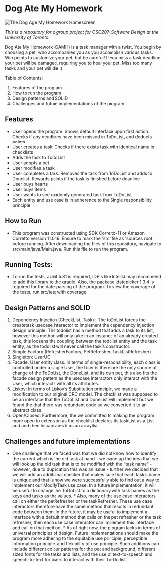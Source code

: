 # Dog Ate My Homework

<img src="https://media.discordapp.net/attachments/1023979792401453148/1044111298792783922/Screen_Shot_2022-11-20_at_11.44.02_PM.png?width=960&height=567" alt="The Dog Age My Homework Homescreen" title="Dog Ate My Homework">

*This is a repository for a group project for CSC207: Software Design at the University of Toronto.*

Dog Ate My Homework (DAMH) is a task manager with a twist. You begin by choosing a pet, who accompanies you as you accomplish various tasks. Win points to customize your pet, but be careful! If you miss a task deadline your pet will be damaged, requiring you to heal your pet. Miss too many tasks and your pet will die :(

Table of Contents:
1) Features of the program
2) How to run the program
3) Design patterns and SOLID
4) Challenges and future implementations of the program

## Features

* User opens the program: Shows default interface upon first action. Checks if any deadlines have been missed in ToDoList, and deducts points
* User creates a task. Checks if there exists task with identical name in checklists
* Adds the task to ToDoList
* User adopts a pet
* User modifies a task
* User completes a task. Removes the task from ToDoList and adds to Donelist. Rewards points if the task is finished before deadline
* User buys hearts
* User buys items
* User wants to see randomly generated task from ToDoList
* Each entity and use case is in adherence to the Single responsibility principle 

## 
## How to Run

   * This program was constructed using SDK Corretto-11 or Amazon Corretto version 11.0.16. Ensure to mark the 'src' file as 'sources root' before running. After downloading the files of this repository, navigate to src/main/java/Main.java. Run this file to run the program. 
    
## Running Tests:
   * To run the tests, JUnit 5.81 is required, IDE's like IntelliJ may recommend to add this library to the gradle. Also, the package jdatepicker 1.3.4 is required for the date-parsing of the program. To view the coverage of the tests, run src/test with coverage. 
    
## Design Patterns and SOLID
1) Dependency Injection (CheckList, Task) : The toDoList forces the createtask usecase interactor to implement the dependency injection design principle. The todolist has a method that adds a task to its list, however this method will only take in an instance of an already created task, this loosens the coupling between the todolist entity and the task entity, as the todolist will never call the task’s constructor.
2) Simple Factory (RefresherFactory, PetRefresher, TaskListRefresher)
3) Singleton: UserUC
4) Facade: User entity class. In terms of single-responsibility, each class is controlled under a single User, the User is therefore the only source of change of the ToDoList, the DoneList, and its own pet, this also fits the facade design pattern as the usecase interactors only interact with the User, which interacts with all its attributes.
5) Liskov: In terms of Liskov’s Substitution principle, we made a modification to our original CRC model. The checklist was supposed to be an interface that the ToDoList and DoneList will implement but we found the that there was redundant code so we converted it to an abstract class. 
6) Open/Closed: Furthermore, the we committed to making the program more open to extension as the checklist declares its taskList as a List and and then instantiates it as an arraylist.

## Challenges and future implementations
   * One challenge that we faced was that we did not know how to identify the current which is the old task at hand - we came up the idea that we will look up the old task that is to be modified with the “task name” - however, due to duplication this was an issue - further we decided that we will add an additional checker that makes sure that each task’s name is unique and that is how we were successfully able to find out a way to implement our ModifyTask use case. In a future implementation, it will be useful to change the ToDoList to a dictionary with task names as the keys and tasks as the values. 
    * Also, many of the use case interactors call on either the petRefresher or the taskRefresher. These use case interactors therefore have the same method that results in redundant code between them. In the future, it may be useful to implement a interface with a default method that calls on the pet refresher or the task refresher, then each use case interactor can implement this interface and call on that method.
    * As of right now, the program lacks in terms of universal principles of design. Future implementations should make the program more adhering to the equitable use principle, perceptible information principle, and flexibility of use principle. Such additions can include different colour patterns for the pet and background, different sized fonts for the tasks and lists, and the use of text-to-speech and speech-to-text for users to interact with their To-Do list. 
